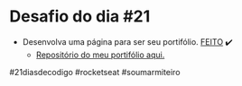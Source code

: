 # Desafio do dia #21

+ Desenvolva uma página para ser seu portifólio. <a href="https://lucyanovidio.vercel.app">FEITO</a> ✔️
  + <a href="https://github.com/lucyanovidio/portifolio">Repositório do meu portifólio aqui.</a>

#21diasdecodigo #rocketseat #soumarmiteiro
